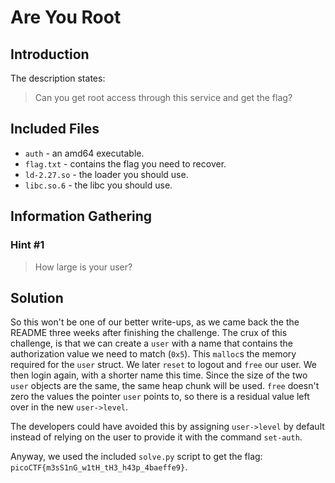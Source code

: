 # Are You Root

## Introduction

The description states:

> Can you get root access through this service and get the flag?

## Included Files

* `auth` - an amd64 executable.
* `flag.txt` - contains the flag you need to recover.
* `ld-2.27.so` - the loader you should use.
* `libc.so.6` - the libc you should use.

## Information Gathering

### Hint #1

> How large is your user?

## Solution

So this won't be one of our better write-ups, as we came back the the README
three weeks after finishing the challenge. The crux of this challenge, is that
we can create a `user` with a name that contains the authorization value we
need to match (`0x5`). This `malloc`s the memory required for the `user`
struct. We later `reset` to logout and `free` our user. We then login again,
with a shorter name this time. Since the size of the two `user` objects are the
same, the same heap chunk will be used. `free` doesn't zero the values the
pointer `user` points to, so there is a residual value left over in the new
`user->level`.

The developers could have avoided this by assigning `user->level` by default
instead of relying on the user to provide it with the command `set-auth`.

Anyway, we used the included `solve.py` script to get the flag:
`picoCTF{m3sS1nG_w1tH_tH3_h43p_4baeffe9}`.
